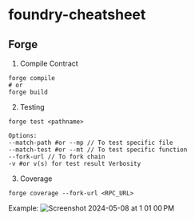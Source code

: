 # foundry-cheatsheet
## Forge
1. Compile Contract
```shell
forge compile
# or
forge build
```

2. Testing
```shell
forge test <pathname>

Options:
--match-path #or --mp // To test specific file
--match-test #or --mt // To test specific function
--fork-url // To fork chain
-v #or v(s) for test result Verbosity 
```

3. Coverage
```shell
forge coverage --fork-url <RPC_URL>
```
Example:
![Screenshot 2024-05-08 at 1 01 00 PM](https://github.com/honghan-dev/foundry-cheatsheet/assets/52853446/3856390e-6849-4d60-ad94-e2234aa9e071)

